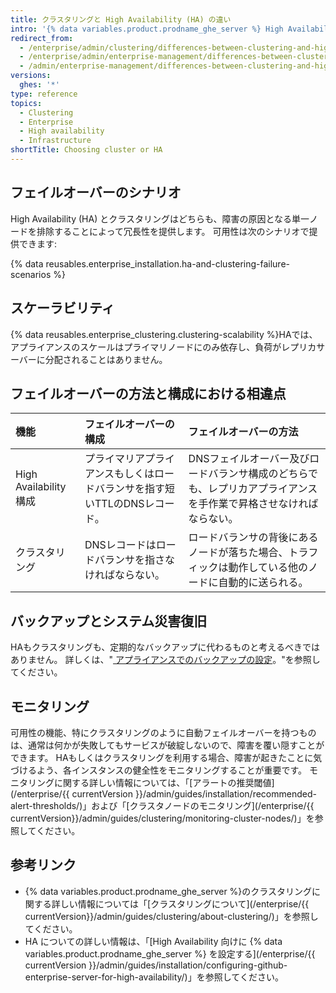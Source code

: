 ```yaml
---
title: クラスタリングと High Availability (HA) の違い
intro: '{% data variables.product.prodname_ghe_server %} High Availability (HA) は冗長性を提供するプライマリ／セカンダリフェイルオーバー構成ですが、クラスタリングは読み書きの負荷を複数のノードに分散させることによって冗長性とスケーラビリティを提供します。'
redirect_from:
  - /enterprise/admin/clustering/differences-between-clustering-and-high-availability-ha
  - /enterprise/admin/enterprise-management/differences-between-clustering-and-high-availability-ha
  - /admin/enterprise-management/differences-between-clustering-and-high-availability-ha
versions:
  ghes: '*'
type: reference
topics:
  - Clustering
  - Enterprise
  - High availability
  - Infrastructure
shortTitle: Choosing cluster or HA
---
```


## フェイルオーバーのシナリオ

High Availability (HA) とクラスタリングはどちらも、障害の原因となる単一ノードを排除することによって冗長性を提供します。 可用性は次のシナリオで提供できます:

{% data reusables.enterprise_installation.ha-and-clustering-failure-scenarios %}

## スケーラビリティ

{% data reusables.enterprise_clustering.clustering-scalability %}HAでは、アプライアンスのスケールはプライマリノードにのみ依存し、負荷がレプリカサーバーに分配されることはありません。

## フェイルオーバーの方法と構成における相違点

| 機能                  | フェイルオーバーの構成                              | フェイルオーバーの方法                                                |
|:------------------- |:---------------------------------------- |:---------------------------------------------------------- |
| High Availability構成 | プライマリアプライアンスもしくはロードバランサを指す短いTTLのDNSレコード。 | DNSフェイルオーバー及びロードバランサ構成のどちらでも、レプリカアプライアンスを手作業で昇格させなければならない。 |
| クラスタリング             | DNSレコードはロードバランサを指さなければならない。              | ロードバランサの背後にあるノードが落ちた場合、トラフィックは動作している他のノードに自動的に送られる。        |

## バックアップとシステム災害復旧

HAもクラスタリングも、定期的なバックアップに代わるものと考えるべきではありません。 詳しくは、"[ アプライアンスでのバックアップの設定](/enterprise/admin/guides/installation/configuring-backups-on-your-appliance)。"を参照してください。

## モニタリング

可用性の機能、特にクラスタリングのように自動フェイルオーバーを持つものは、通常は何かが失敗してもサービスが破綻しないので、障害を覆い隠すことができます。 HAもしくはクラスタリングを利用する場合、障害が起きたことに気づけるよう、各インスタンスの健全性をモニタリングすることが重要です。 モニタリングに関する詳しい情報については、「[アラートの推奨閾値](/enterprise/{{ currentVersion }}/admin/guides/installation/recommended-alert-thresholds/)」および「[クラスタノードのモニタリング](/enterprise/{{ currentVersion}}/admin/guides/clustering/monitoring-cluster-nodes/)」を参照してください。

## 参考リンク
- {% data variables.product.prodname_ghe_server %}のクラスタリングに関する詳しい情報については「[クラスタリングについて](/enterprise/{{ currentVersion}}/admin/guides/clustering/about-clustering/)」を参照してください。
- HA についての詳しい情報は、「[High Availability 向けに {% data variables.product.prodname_ghe_server %} を設定する](/enterprise/{{ currentVersion }}/admin/guides/installation/configuring-github-enterprise-server-for-high-availability/)」を参照してください。
